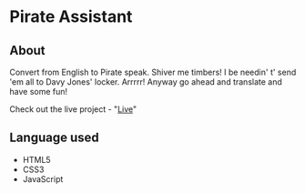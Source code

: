 # Pirate Assistant

## About

Convert from English to Pirate speak. Shiver me timbers! I be needin' t' send 'em all to Davy Jones' locker. Arrrrr! Anyway go ahead and translate and have some fun!

Check out the live project - "[Live](https://pirateassistant.netlify.app/)"

## Language used

- HTML5
- CSS3
- JavaScript
